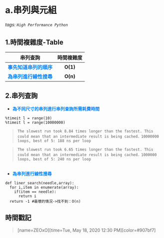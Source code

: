 # a.串列與元組

###### tags: `High Performance Python`

## 1.時間複雜度-Table

| 串列查詢 | 時間複雜度 |
| :------: | :-----------: |
| <font color="#0080FF">**事先知道串列的順序**</font> | **O(1)** |
| <font color="#0080FF">**為串列進行線性搜尋**</font> | **O(n)** |

## 2.串列查詢

* <font color="#0080FF">**為不同尺寸的串列進行串列查詢所需耗費時間**</font>

```python=+
%timeit l = range(10)
%timeit l = range(10000000)
```

> ```The slowest run took 8.84 times longer than the fastest. This could mean that an intermediate result is being cached.```
> ```10000000 loops, best of 5: 188 ns per loop```

> ```The slowest run took 6.65 times longer than the fastest. This could mean that an intermediate result is being cached.```
> ```1000000 loops, best of 5: 240 ns per loop```
##
* <font color="#0080FF">**為串列進行線性搜尋**</font>

```python=+
def liner_search(needle,array):
  for i,item in enumerate(array):
    if(item == needle):
      return i
  return -1 #最壞的情況->找不到：O(n)
```



## 時間戳記

> [name=ZEOxO][time=Tue, May 18, 2020 12:30 PM][color=#907bf7]